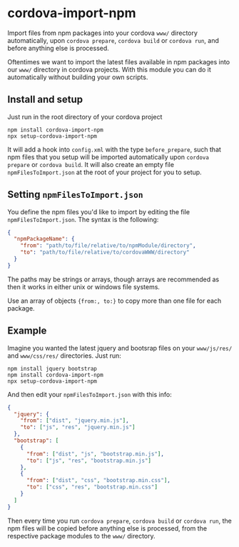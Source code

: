 # cordova-import-npm
Import files from npm packages into your cordova `www/` directory automatically, upon `cordova prepare`, `cordova build` or `cordova run`, and before anything else is processed.

Oftentimes we want to import the latest files available in npm packages into our `www/` directory in cordova projects. With this module you can do it automatically without building your own scripts.

## Install and setup

Just run in the root directory of your cordova project

```
npm install cordova-import-npm
npx setup-cordova-import-npm
```

It will add a hook into `config.xml` with the type `before_prepare`, such that npm files that you setup will be imported automatically upon `cordova prepare` or `cordova build`. It will also create an empty file `npmFilesToImport.json` at the root of your project for you to setup.

## Setting `npmFilesToImport.json`

You define the npm files you'd like to import by editing the file `npmFilesToImport.json`. The syntax is the following:

```json
{
  "npmPackageName": {
    "from": "path/to/file/relative/to/npmModule/directory",
    "to": "path/to/file/relative/to/cordovaWWW/directory"
  }
}
```

The paths may be strings or arrays, though arrays are recommended as then it works in either unix or windows file systems.

Use an array of objects `{from:, to:}` to copy more than one file for each package.

## Example

Imagine you wanted the latest jquery and bootsrap files on your `www/js/res/` and `www/css/res/` directories. Just run:

```
npm install jquery bootstrap
npm install cordova-import-npm
npx setup-cordova-import-npm
```

And then edit your `npmFilesToImport.json` with this info:

```json
{
  "jquery": {
    "from": ["dist", "jquery.min.js"],
    "to": ["js", "res", "jquery.min.js"]
  },
  "bootstrap": [
    {
      "from": ["dist", "js", "bootstrap.min.js"],
      "to": ["js", "res", "bootstrap.min.js"]
    },
    {
      "from": ["dist", "css", "bootstrap.min.css"],
      "to": ["css", "res", "bootstrap.min.css"]
    }
  ]
}
```

Then every time you run `cordova prepare`, `cordova build` or `cordova run`, the npm files will be copied before anything else is processed, from the respective package modules to the `www/` directory.
